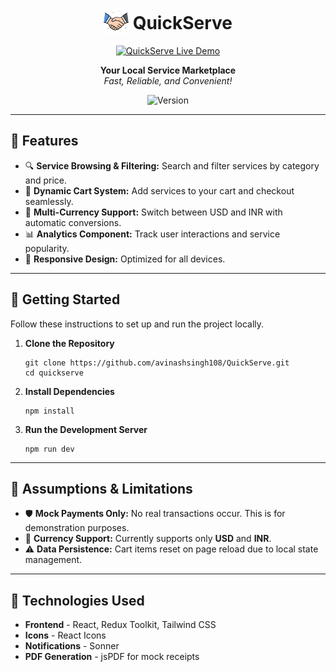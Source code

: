 <h1 align="center">
  <img src="./public/handshake.png" width="40" height="40" alt="QuickServe Logo" style="vertical-align: bottom;" />
  <span style="vertical-align: middle;">QuickServe</span>
</h1>
<p align="center">
  <a href="https://quick-serve-five.vercel.app/" target="_blank">
    <img src="https://img.shields.io/badge/Live%20Website-black?style=for-the-badge&logo=appveyor" alt="QuickServe Live Demo" />
  </a>
</p>
<p align="center">
  <b>Your Local Service Marketplace</b><br/>
  <i>Fast, Reliable, and Convenient!</i>
</p>

<p align="center">
  <img src="https://img.shields.io/badge/version-1.0.0-blue" alt="Version">
</p>

---

<h2>🌟 Features</h2>

<ul>
  <li>🔍 <b>Service Browsing & Filtering:</b> Search and filter services by category and price.</li>
  <li>🛒 <b>Dynamic Cart System:</b> Add services to your cart and checkout seamlessly.</li>
  <li>💸 <b>Multi-Currency Support:</b> Switch between USD and INR with automatic conversions.</li>
  <li>📊 <b>Analytics Component:</b> Track user interactions and service popularity.</li>
  <li>📱 <b>Responsive Design:</b> Optimized for all devices.</li>
</ul>

---

<h2>🚀 Getting Started</h2>

<p>Follow these instructions to set up and run the project locally.</p>

<ol>
  <li><b>Clone the Repository</b></li>
  <pre><code>git clone https://github.com/avinashsingh108/QuickServe.git
cd quickserve
</code></pre>

  <li><b>Install Dependencies</b></li>
  <pre><code>npm install</code></pre>

  <li><b>Run the Development Server</b></li>
  <pre><code>npm run dev</code></pre>
</ol>

---

<h2>📝 Assumptions & Limitations</h2>

<ul>
  <li>🛡️ <b>Mock Payments Only:</b> No real transactions occur. This is for demonstration purposes.</li>
  <li>💸 <b>Currency Support:</b> Currently supports only <b>USD</b> and <b>INR</b>.</li>
  <li>⚠️ <b>Data Persistence:</b> Cart items reset on page reload due to local state management.</li>
</ul>

---

<h2>🔧 Technologies Used</h2>

<ul>
  <li><b>Frontend</b> - React, Redux Toolkit, Tailwind CSS</li>
  <li><b>Icons</b> - React Icons</li>
  <li><b>Notifications</b> - Sonner</li>
  <li><b>PDF Generation</b> - jsPDF for mock receipts</li>
  
</ul>
